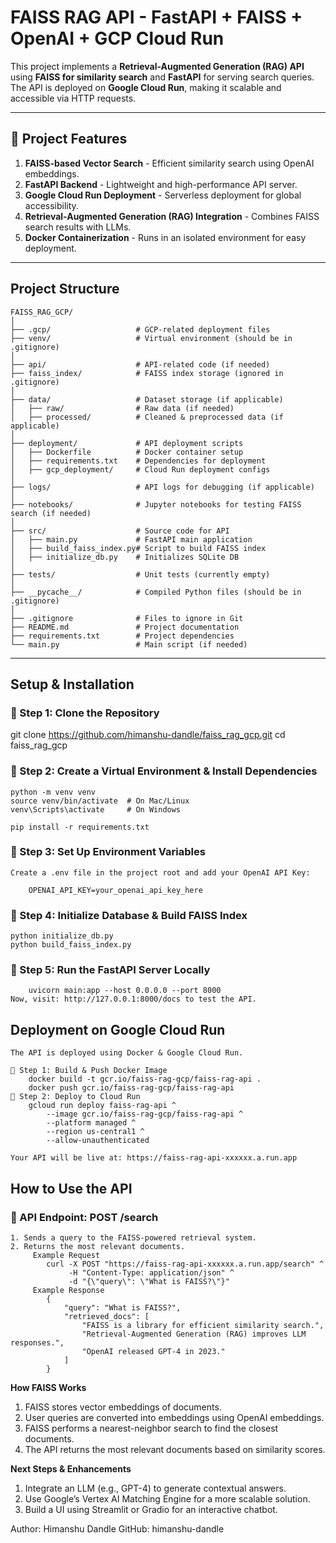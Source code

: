 #  FAISS RAG API - FastAPI + FAISS + OpenAI + GCP Cloud Run

This project implements a **Retrieval-Augmented Generation (RAG) API** using **FAISS for similarity search** and **FastAPI** for serving search queries. The API is deployed on **Google Cloud Run**, making it scalable and accessible via HTTP requests.

---

## 🔹 **Project Features**
1. **FAISS-based Vector Search** - Efficient similarity search using OpenAI embeddings.  
2. **FastAPI Backend** - Lightweight and high-performance API server.  
3. **Google Cloud Run Deployment** - Serverless deployment for global accessibility.  
4. **Retrieval-Augmented Generation (RAG) Integration** - Combines FAISS search results with LLMs.  
5. **Docker Containerization** - Runs in an isolated environment for easy deployment.  

---

##  **Project Structure**
```
FAISS_RAG_GCP/
│
├── .gcp/                   # GCP-related deployment files
├── venv/                   # Virtual environment (should be in .gitignore)
│
├── api/                    # API-related code (if needed)
├── faiss_index/            # FAISS index storage (ignored in .gitignore)
│
├── data/                   # Dataset storage (if applicable)
│   ├── raw/                # Raw data (if needed)
│   ├── processed/          # Cleaned & preprocessed data (if applicable)
│
├── deployment/             # API deployment scripts
│   ├── Dockerfile          # Docker container setup
│   ├── requirements.txt    # Dependencies for deployment
│   ├── gcp_deployment/     # Cloud Run deployment configs
│
├── logs/                   # API logs for debugging (if applicable)
│
├── notebooks/              # Jupyter notebooks for testing FAISS search (if needed)
│
├── src/                    # Source code for API
│   ├── main.py             # FastAPI main application
│   ├── build_faiss_index.py# Script to build FAISS index
│   ├── initialize_db.py    # Initializes SQLite DB
│
├── tests/                  # Unit tests (currently empty)
│
├── __pycache__/            # Compiled Python files (should be in .gitignore)
│
├── .gitignore              # Files to ignore in Git
├── README.md               # Project documentation
├── requirements.txt        # Project dependencies
└── main.py                 # Main script (if needed)
```
---

##  **Setup & Installation**

### **🔹 Step 1: Clone the Repository**

git clone https://github.com/himanshu-dandle/faiss_rag_gcp.git
cd faiss_rag_gcp


### **🔹 Step 2: Create a Virtual Environment & Install Dependencies**

	python -m venv venv
	source venv/bin/activate  # On Mac/Linux
	venv\Scripts\activate     # On Windows

	pip install -r requirements.txt
	

### **🔹 Step 3: Set Up Environment Variables**
	Create a .env file in the project root and add your OpenAI API Key:
	
		OPENAI_API_KEY=your_openai_api_key_here



### **🔹 Step 4: Initialize Database & Build FAISS Index**

	python initialize_db.py
	python build_faiss_index.py

### **🔹 Step 5: Run the FastAPI Server Locally**

		uvicorn main:app --host 0.0.0.0 --port 8000
	Now, visit: http://127.0.0.1:8000/docs to test the API.
	


##  **Deployment on Google Cloud Run**
	The API is deployed using Docker & Google Cloud Run.

	🔹 Step 1: Build & Push Docker Image
		docker build -t gcr.io/faiss-rag-gcp/faiss-rag-api .
		docker push gcr.io/faiss-rag-gcp/faiss-rag-api
	🔹 Step 2: Deploy to Cloud Run
		gcloud run deploy faiss-rag-api ^
			--image gcr.io/faiss-rag-gcp/faiss-rag-api ^
			--platform managed ^
			--region us-central1 ^
			--allow-unauthenticated
			
	Your API will be live at: https://faiss-rag-api-xxxxxx.a.run.app



## **How to Use the API**
### **🔹 API Endpoint: POST /search**
	1. Sends a query to the FAISS-powered retrieval system.
	2. Returns the most relevant documents.
		 Example Request
			curl -X POST "https://faiss-rag-api-xxxxxx.a.run.app/search" ^
				 -H "Content-Type: application/json" ^
				 -d "{\"query\": \"What is FAISS?\"}"
		 Example Response
			{
				"query": "What is FAISS?",
				"retrieved_docs": [
					"FAISS is a library for efficient similarity search.",
					"Retrieval-Augmented Generation (RAG) improves LLM responses.",
					"OpenAI released GPT-4 in 2023."
				]
			}
**How FAISS Works**
1. FAISS stores vector embeddings of documents.
2. User queries are converted into embeddings using OpenAI embeddings.
3. FAISS performs a nearest-neighbor search to find the closest documents.
4. The API returns the most relevant documents based on similarity scores.

**Next Steps & Enhancements**
1. Integrate an LLM (e.g., GPT-4) to generate contextual answers.
2. Use Google’s Vertex AI Matching Engine for a more scalable solution.
3. Build a UI using Streamlit or Gradio for an interactive chatbot.

Author: Himanshu Dandle
GitHub: himanshu-dandle
